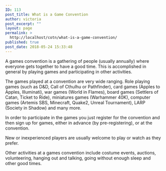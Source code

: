 ```yaml
---
ID: 113
post_title: What is a Game Convention
author: victoria
post_excerpt: ""
layout: page
permalink: >
  http://localhost/cotn/what-is-a-game-convention/
published: true
post_date: 2018-05-24 15:33:48
---
```

A games convention is a gathering of people (usually annually) where everyone gets together to have a good time. This is accomplished in general by playing games and participating in other activities.

The games played at a convention are very wide ranging. Role playing games (such as D&amp;D, Call of Cthulhu or Pathfinder), card games (Apples to Apples, Illuminati), war games (World in Flames), board games (Settlers of Catan, Ticket to Ride), miniatures games (Warhammer 40K), computer games (Artemis SBS, Minecraft, Quake2, Unreal Tournament), LARP (Society in Shadow) and many more.

In order to participate in the games you just register for the convention and then sign up for games, either in advance (by pre-registering), or at the convention.

New or inexperienced players are usually welcome to play or watch as they prefer.

Other activities at a games convention include costume events, auctions, volunteering, hanging out and talking, going without enough sleep and other good times.
